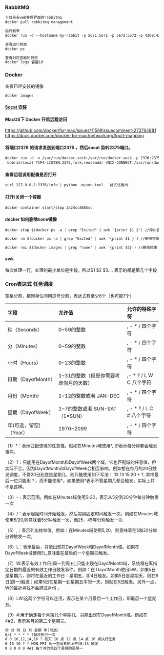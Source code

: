 ### RabbitMQ

```html
下载带有web管理界面的rabbitmq
docker pull rabbitmq:management

运行起来
docker run -d --hostname my-rabbit -p 5671:5671 -p 5672:5672 -p 4369:4369 -p 25672:25672 -p 15671:15671 -p 15672:15672 --name bbs-rabbit rabbitmq:management

查看运行状态
docker ps

查看对应容器的日志
docker logs 容器id
```

### Docker
查看已经安装的镜像
```html
docker images 
```
#### [Socat 安装](https://www.hi-linux.com/posts/61543.html)

#### MacOS下 Docker 开启远程访问  
https://github.com/docker/for-mac/issues/1156#issuecomment-273764881  
https://docs.docker.com/docker-for-mac/networking/#port-mapping

#### 将端口2376 的请求发送到端口2375 ，然后socat 监听2375端口。
```html
docker run -d -v /var/run/docker.sock:/var/run/docker.sock -p 2376:2375 \
 bobrik/socat TCP4-LISTEN:2375,fork,reuseaddr UNIX-CONNECT:/var/run/docker.sock
```

#### 查看远程调用配置是否打开
```html
curl 127.0.0.1:2376/info | python -mjson.tool   格式化输出
```

#### 打开/关闭一个容器
```html
docker container start/stop 3a24cc8885cc
```       
#### docker 如何删除none镜像
```html
docker stop $(docker ps -a | grep "Exited" | awk '{print $1 }') //停止容器

docker rm $(docker ps -a | grep "Exited" | awk '{print $1 }') //删除容器

docker rmi $(docker images | grep "none" | awk '{print $3}') //删除镜像
```

#### awk  
每次处理一行，处理的最小单位是字段，所以$1 $2 $3.... 表示的都是第几个字段



### Cron表达式 任务调度
空格分割，相同单位间用逗号分割，表达式有至少6个（也可能7个）

|字段	|允许值|	允许的特殊字符|
|:---|:---|:---|
|秒（Seconds）	|0~59的整数	|, - * /    四个字符|
|分（Minutes）	|0~59的整数	|, - * /    四个字符|
|小时（Hours）	|0~23的整数	|, - * /    四个字符|
|日期（DayofMonth）	|1~31的整数（但是你需要考虑你月的天数）	|,- * ? / L W C     八个字符|
|月份（Month）	|1~12的整数或者 JAN-DEC	|, - * /    四个字符|
|星期（DayofWeek）	|1~7的整数或者 SUN-SAT （1=SUN）	|, - * ? / L C #     八个字符|
|年(可选，留空)（Year）|	1970~2099	|, - * /    四个字符|

（1）\*：表示匹配该域的任意值。假如在Minutes域使用*, 即表示每分钟都会触发事件。
    
（2）?：只能用在DayofMonth和DayofWeek两个域。它也匹配域的任意值，但实际不会。因为DayofMonth和DayofWeek会相互影响。例如想在每月的20日触发调度，不管20日到底是星期几，则只能使用如下写法： 13 13 15 20 * ?, 其中最后一位只能用？，而不能使用*，如果使用*表示不管星期几都会触发，实际上并不是这样。

（3）-：表示范围。例如在Minutes域使用5-20，表示从5分到20分钟每分钟触发一次 

（4）/：表示起始时间开始触发，然后每隔固定时间触发一次。例如在Minutes域使用5/20,则意味着5分钟触发一次，而25，45等分别触发一次. 

（5）,：表示列出枚举值。例如：在Minutes域使用5,20，则意味着在5和20分每分钟触发一次。 

（6）L：表示最后，只能出现在DayofWeek和DayofMonth域。如果在DayofWeek域使用5L,意味着在最后的一个星期四触发。 

（7）W:表示有效工作日(周一到周五),只能出现在DayofMonth域，系统将在离指定日期的最近的有效工作日触发事件。例如：在 DayofMonth使用5W，如果5日是星期六，则将在最近的工作日：星期五，即4日触发。如果5日是星期天，则在6日(周一)触发；如果5日在星期一到星期五中的一天，则就在5日触发。另外一点，W的最近寻找不会跨过月份 。

（8）LW:这两个字符可以连用，表示在某个月最后一个工作日，即最后一个星期五。 

（9）#:用于确定每个月第几个星期几，只能出现在DayofMonth域。例如在4#2，表示某月的第二个星期三。
```html
秒 分 时 日 月 星期 年(可选)
0/1 * * * * ?每秒执行一次
0 0 10,12,14,16 ? 每天 10 点 12 点 14 点 16 点执行任务
0 15 10 ? * MON-FRI 周一至周五的上午10:15 触发
0 0 0 0 0 4#1 每个月的第四个星期的星期一
```


